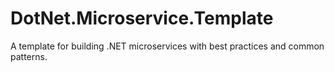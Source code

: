 # DotNet.Microservice.Template
A template for building .NET microservices with best practices and common patterns.
